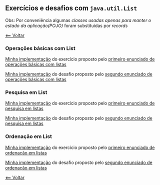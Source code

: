 ## Exercícios e desafios com `java.util.List`

Obs: Por conveniência algumas *classes usadas apenas para manter o estado da aplicação(POJO)* foram substituídas por _records_

[<== Voltar](../../README.md)

### Operações básicas com List
[Minha implementação](ListaTarefas.java) do exercício proposto pelo [primeiro enunciado de operações básicas com listas](https://github.com/cami-la/collections-java-api-2023/tree/master/out/production/collections-java-api-2023/main/java/list#1-lista-de-tarefas)

[Minha implementação](CarrinhoDeCompras.java) do desafio proposto pelo [segundo enunciado de operações básicas com listas](https://github.com/cami-la/collections-java-api-2023/tree/master/out/production/collections-java-api-2023/main/java/list#2-carrinho-de-compras)

### Pesquisa em List
[Minha implementação](CatalogoLivros.java) do exercício proposto pelo [primeiro enunciado de pesquisa em listas](https://github.com/cami-la/collections-java-api-2023/tree/master/out/production/collections-java-api-2023/main/java/list#1-catálogo-de-livros)

[Minha implementação](SomaNumeros.java) do desafio proposto pelo [segundo enunciado de pesquisa em listas](https://github.com/cami-la/collections-java-api-2023/tree/master/out/production/collections-java-api-2023/main/java/list#2-soma-de-números)

### Ordenação em List

[Minha implementação](OrdenacaoPessoas.java) do exercício proposto pelo [primeiro enunciado de ordenação em listas](https://github.com/cami-la/collections-java-api-2023/tree/master/out/production/collections-java-api-2023/main/java/list#1-ordenação-de-pessoas)

[Minha implementação](OrdenacaoNumeros.java) do desafio proposto pelo [segundo enunciado de ordenação em listas](https://github.com/cami-la/collections-java-api-2023/tree/master/out/production/collections-java-api-2023/main/java/list#2-ordenação-de-números)


[<== Voltar](../../README.md)